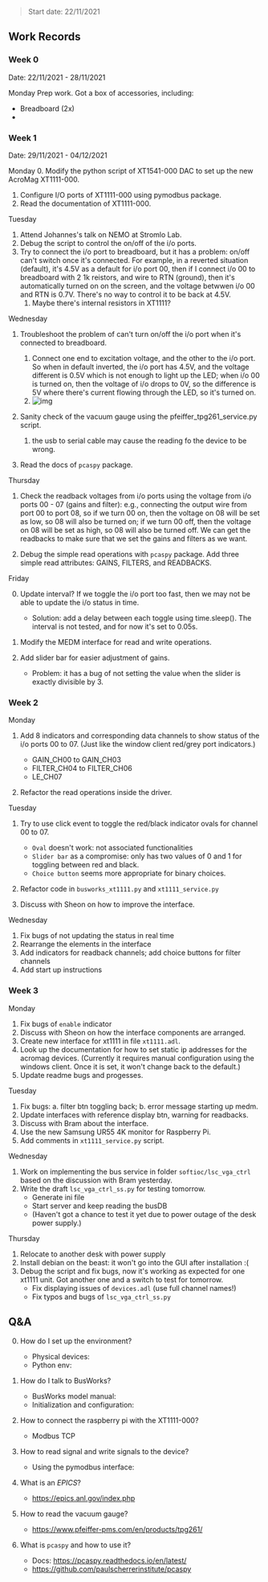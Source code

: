 > Start date: 22/11/2021

## Work Records

### Week 0

Date: 22/11/2021 - 28/11/2021

Monday
Prep work. Got a box of accessories, including:

- Breadboard (2x)
-

### Week 1

Date: 29/11/2021 - 04/12/2021

Monday 0. Modify the python script of XT1541-000 DAC to set up the new AcroMag XT1111-000.

1. Configure I/O ports of XT1111-000 using pymodbus package.
2. Read the documentation of XT1111-000.

Tuesday

1. Attend Johannes's talk on NEMO at Stromlo Lab.
2. Debug the script to control the on/off of the i/o ports.
3. Try to connect the i/o port to breadboard, but it has a problem: on/off can't switch once it's connected. For example, in a reverted situation (default), it's 4.5V as a default for i/o port 00, then if I connect i/o 00 to breadboard with 2 1k reistors, and wire to RTN (ground), then it's automatically turned on on the screen, and the voltage betwwen i/o 00 and RTN is 0.7V. There's no way to control it to be back at 4.5V.
   1. Maybe there's internal resistors in XT1111?

Wednesday

1. Troubleshoot the problem of can't turn on/off the i/o port when it's connected to breadboard.

   1. Connect one end to excitation voltage, and the other to the i/o port. So when in default inverted, the i/o port has 4.5V, and the voltage different is 0.5V which is not enough to light up the LED; when i/o 00 is turned on, then the voltage of i/o drops to 0V, so the difference is 5V where there's current flowing through the LED, so it's turned on.
   2. ![img](https://cdn-std.droplr.net/previews/ySilCv.preview_medium.png)

2. Sanity check of the vacuum gauge using the pfeiffer_tpg261_service.py script.

   1. the usb to serial cable may cause the reading fo the device to be wrong.

3. Read the docs of `pcaspy` package.

Thursday

1. Check the readback voltages from i/o ports using the voltage from i/o ports 00 - 07 (gains and filter): e.g., connecting the output wire from port 00 to port 08, so if we turn 00 on, then the voltage on 08 will be set as low, so 08 will also be turned on; if we turn 00 off, then the voltage on 08 will be set as high, so 08 will also be turned off. We can get the readbacks to make sure that we set the gains and filters as we want.

2. Debug the simple read operations with `pcaspy` package. Add three simple read attributes: GAINS, FILTERS, and READBACKS.

Friday

0. Update interval? If we toggle the i/o port too fast, then we may not be able to update the i/o status in time.

   - Solution: add a delay between each toggle using time.sleep(). The interval is not tested, and for now it's set to 0.05s.

1. Modify the MEDM interface for read and write operations.

2. Add slider bar for easier adjustment of gains.
   - Problem: it has a bug of not setting the value when the slider is exactly divisible by 3.

### Week 2

Monday

1. Add 8 indicators and corresponding data channels to show status of the i/o ports 00 to 07. (Just like the window client red/grey port indicators.)

   - GAIN_CH00 to GAIN_CH03
   - FILTER_CH04 to FILTER_CH06
   - LE_CH07

2. Refactor the read operations inside the driver.

Tuesday

1. Try to use click event to toggle the red/black indicator ovals for channel 00 to 07.

   - `Oval` doesn't work: not associated functionalities
   - `Slider bar` as a compromise: only has two values of 0 and 1 for toggling between red and black.
   - `Choice button` seems more appropriate for binary choices.

2. Refactor code in `busworks_xt1111.py` and `xt1111_service.py`

3. Discuss with Sheon on how to improve the interface.

Wednesday

1. Fix bugs of not updating the status in real time
2. Rearrange the elements in the interface
3. Add indicators for readback channels; add choice buttons for filter channels
4. Add start up instructions

### Week 3

Monday

1. Fix bugs of `enable` indicator
2. Discuss with Sheon on how the interface components are arranged.
3. Create new interface for xt1111 in file `xt1111.adl`.
4. Look up the documentation for how to set static ip addresses for the acromag devices. (Currently it requires manual configuration using the windows client. Once it is set, it won't change back to the default.)
5. Update readme bugs and progesses.

Tuesday

1. Fix bugs: a. filter btn toggling back; b. error message starting up medm.
2. Update interfaces with reference display btn, warning for readbacks.
3. Discuss with Bram about the interface.
4. Use the new Samsung UR55 4K monitor for Raspberry Pi.
5. Add comments in `xt1111_service.py` script.

Wednesday

1. Work on implementing the bus service in folder `softioc/lsc_vga_ctrl` based on the discussion with Bram yesterday.
2. Write the draft `lsc_vga_ctrl_ss.py` for testing tomorrow.
   - Generate ini file
   - Start server and keep reading the busDB
   - (Haven't got a chance to test it yet due to power outage of the desk power supply.)

Thursday

1. Relocate to another desk with power supply
2. Install debian on the beast: it won't go into the GUI after installation :(
3. Debug the script and fix bugs, now it's working as expected for one xt1111 unit. Got another one and a switch to test for tomorrow.
   - Fix displaying issues of `devices.adl` (use full channel names!)
   - Fix typos and bugs of `lsc_vga_ctrl_ss.py`

## Q&A

0. How do I set up the environment?

   - Physical devices:
   - Python env:

1. How do I talk to BusWorks?

   - BusWorks model manual:
   - Initialization and configuration:

2. How to connect the raspberry pi with the XT1111-000?

   - Modbus TCP

3. How to read signal and write signals to the device?

   - Using the pymodbus interface:

4. What is an _EPICS_?

   - https://epics.anl.gov/index.php

5. How to read the vacuum gauge?

   - https://www.pfeiffer-pms.com/en/products/tpg261/

6. What is `pcaspy` and how to use it?

   - Docs: https://pcaspy.readthedocs.io/en/latest/
   - https://github.com/paulscherrerinstitute/pcaspy
